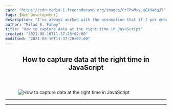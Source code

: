 ```yaml
---
card: "https://cdn-media-1.freecodecamp.org/images/0*TPwMsv_xEkHAdqJT"
tags: [Web Development]
description: "I’ve always worked with the assumption that if I put enough t"
author: "Milad E. Fahmy"
title: "How to capture data at the right time in JavaScript"
created: "2021-08-16T11:37:28+02:00"
modified: "2021-08-16T11:37:28+02:00"
---
```

<div class="site-wrapper">
<main id="site-main" class="site-main outer">
<div class="inner">
<article class="post-full post tag-web-development tag-javascript tag-technology tag-programming tag-data ">
<header class="post-full-header">
<h1 class="post-full-title">How to capture data at the right time in JavaScript</h1>
</header>
<figure class="post-full-image">
<picture>
<source media="(max-width: 700px)" sizes="1px" srcset="data:image/gif;base64,R0lGODlhAQABAIAAAAAAAP///yH5BAEAAAAALAAAAAABAAEAAAIBRAA7 1w">
<source media="(min-width: 701px)" sizes="(max-width: 800px) 400px,
(max-width: 1170px) 700px,
1400px" srcset="https://cdn-media-1.freecodecamp.org/images/0*TPwMsv_xEkHAdqJT 300w,
https://cdn-media-1.freecodecamp.org/images/0*TPwMsv_xEkHAdqJT 600w,
https://cdn-media-1.freecodecamp.org/images/0*TPwMsv_xEkHAdqJT 1000w,
https://cdn-media-1.freecodecamp.org/images/0*TPwMsv_xEkHAdqJT 2000w">
<img onerror="this.style.display='none'" src="https://cdn-media-1.freecodecamp.org/images/0*TPwMsv_xEkHAdqJT" alt="How to capture data at the right time in JavaScript">
</picture>
</figure>
<section class="post-full-content">
<div class="post-content">
</div>
<hr>
<hr>
</section>
</article>
</div>
</main>
</div>
<!-- Google Tag Manager (noscript) -->
<!-- End Google Tag Manager (noscript) -->
